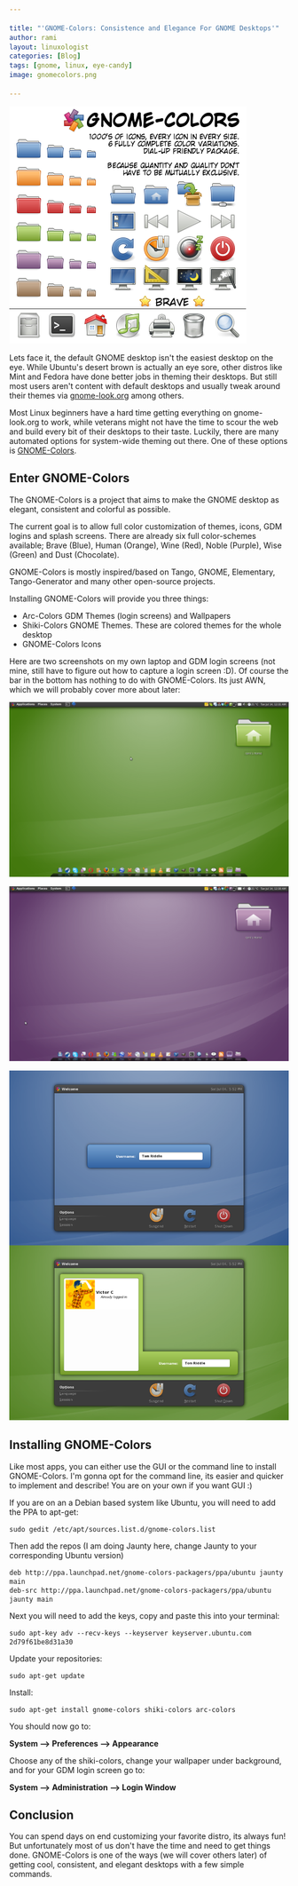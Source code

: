```yaml
---

title: "'GNOME-Colors: Consistence and Elegance For GNOME Desktops'"
author: rami
layout: linuxologist 
categories: [Blog]
tags: [gnome, linux, eye-candy]
image: gnomecolors.png

---
```


![gnomecolors](/assets/images/content/blog/gnomecolors.png)

Lets face it, the default GNOME desktop isn't the easiest desktop on the eye. While Ubuntu's desert brown is actually an eye sore, other distros like Mint and Fedora have done better jobs in theming their desktops. But still most users aren't content with default desktops and usually tweak around their themes via [gnome-look.org](http://gnome-look.org) among others.

Most Linux beginners have a hard time getting everything on gnome-look.org to work, while veterans might not have the time to scour the web and build every bit of their desktops to their taste. Luckily, there are many automated options for system-wide theming out there. One of these options is [GNOME-Colors](http://code.google.com/p/gnome-colors/).

## Enter GNOME-Colors

The GNOME-Colors is a project that aims to make the GNOME desktop as elegant, consistent and colorful as possible.

The current goal is to allow full color customization of themes, icons, GDM logins and splash screens. There are already six full color-schemes available; Brave (Blue), Human (Orange), Wine (Red), Noble (Purple), Wise (Green) and Dust (Chocolate).

GNOME-Colors is mostly inspired/based on Tango, GNOME, Elementary, Tango-Generator and many other open-source projects.

Installing GNOME-Colors will provide you three things:

* Arc-Colors GDM Themes (login screens) and Wallpapers
* Shiki-Colors GNOME Themes. These are colored themes for the whole desktop
* GNOME-Colors Icons

Here are two screenshots on my own laptop and GDM login screens (not mine, still have to figure out how to capture a login screen :D). Of course the bar in the bottom has nothing to do with GNOME-Colors. Its just AWN, which we will probably cover more about later:

![Gnome-Colors-Wise](/assets/images/content/blog/Gnome-Colors-Wise.png)

![GNOME-Colors-Noble](/assets/images/content/blog/GNOME-Colors-Noble.png)

![gdmboth](/assets/images/content/blog/gdmboth.png)

## Installing GNOME-Colors

Like most apps, you can either use the GUI or the command line to install GNOME-Colors. I'm gonna opt for the command line, its easier and quicker to implement and describe! You are on your own if you want GUI :)

If you are on an a Debian based system like Ubuntu, you will need to add the PPA to apt-get: 

	sudo gedit /etc/apt/sources.list.d/gnome-colors.list	 

Then add the repos (I am doing Jaunty here, change Jaunty to your corresponding Ubuntu version) 

	deb http://ppa.launchpad.net/gnome-colors-packagers/ppa/ubuntu jaunty main  
	deb-src http://ppa.launchpad.net/gnome-colors-packagers/ppa/ubuntu jaunty main 

Next you will need to add the keys, copy and paste this into your terminal: 

	sudo apt-key adv --recv-keys --keyserver keyserver.ubuntu.com 2d79f61be8d31a30 

Update your repositories: 

	sudo apt-get update 

Install: 

	sudo apt-get install gnome-colors shiki-colors arc-colors

You should now go to: 

**System --> Preferences --> Appearance**

Choose any of the shiki-colors, change your wallpaper under background, and for your GDM login screen go to:

**System --> Administration --> Login Window**

## Conclusion

You can spend days on end customizing your favorite distro, its always fun! But unfortunately most of us don't have the time and need to get things done. GNOME-Colors is one of the ways (we will cover others later) of getting cool, consistent, and elegant desktops with a few simple commands.
